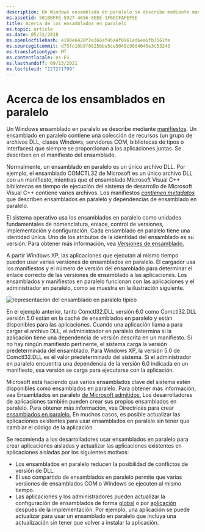 ```yaml
---
description: Un Windows ensamblado en paralelo se describe mediante manifiestos.
ms.assetid: 501BBFFE-5927-4656-8EEE-1F6ECFAFEF5E
title: Acerca de los ensamblados en paralelo
ms.topic: article
ms.date: 05/31/2018
ms.openlocfilehash: e190e6428f2e366af45a4f0961ad6ea6fb3561fe
ms.sourcegitcommit: d75fc10b9f0825bbe5ce5045c90d4045e3c53243
ms.translationtype: MT
ms.contentlocale: es-ES
ms.lasthandoff: 09/13/2021
ms.locfileid: "127271799"
---
```

# <a name="about-side-by-side-assemblies"></a>Acerca de los ensamblados en paralelo

Un Windows ensamblado en paralelo se describe mediante [manifiestos](manifests.md). Un ensamblado en paralelo contiene una colección de recursos (un grupo de archivos DLL, clases Windows, servidores COM, bibliotecas de tipos o interfaces) que siempre se proporcionan a las aplicaciones juntas. Se describen en el manifiesto del ensamblado.

Normalmente, un ensamblado en paralelo es un único archivo DLL. Por ejemplo, el ensamblado COMCTL32 de Microsoft es un único archivo DLL con un manifiesto, mientras que el ensamblado Microsoft Visual C++ bibliotecas en tiempo de ejecución del sistema de desarrollo de Microsoft Visual C++ contiene varios archivos. Los manifiestos [*contienen metadatos*](m-sbscs-gly.md) que describen ensamblados en paralelo y dependencias de ensamblado en paralelo.

El sistema operativo usa los ensamblados en paralelo como unidades fundamentales de nomenclatura, enlace, control de versiones, implementación y configuración. Cada ensamblado en paralelo tiene una identidad única. Uno de los atributos de la identidad del ensamblado es su versión. Para obtener más información, vea [Versiones de ensamblado.](assembly-versions.md)

A partir Windows XP, las aplicaciones que ejecutan al mismo tiempo pueden usar varias versiones de ensamblados en paralelo. El cargador usa los manifiestos y el número de versión del ensamblado para determinar el enlace correcto de las versiones de ensamblado a las aplicaciones. Los ensamblados y manifiestos en paralelo funcionan con las aplicaciones y el administrador en paralelo, como se muestra en la ilustración siguiente.

![representación del ensamblado en paralelo típico](images/sxsman.png)

En el ejemplo anterior, tanto Comctl32.DLL versión 6.0 como Comctl32.DLL versión 5.0 están en la caché de ensamblados en paralelo y están disponibles para las aplicaciones. Cuando una aplicación llama a para cargar el archivo DLL, el administrador en paralelo determina si la aplicación tiene una dependencia de versión descrita en un manifiesto. Si no hay ningún manifiesto pertinente, el sistema carga la versión predeterminada del ensamblado. Para Windows XP, la versión 5.0 de Comctl32.DLL es el valor predeterminado del sistema. Si el administrador en paralelo encuentra una dependencia de la versión 6.0 indicada en un manifiesto, esa versión se carga para ejecutarse con la aplicación.

Microsoft está haciendo que varios ensamblados clave del sistema estén disponibles como ensamblados en paralelo. Para obtener más información, vea Ensamblados en paralelo [de Microsoft admitidos.](supported-microsoft-side-by-side-assemblies.md) Los desarrolladores de aplicaciones también pueden crear sus propios ensamblados en paralelo. Para obtener más información, vea Directrices para crear [ensamblados en paralelo.](guidelines-for-creating-side-by-side-assemblies.md) En muchos casos, es posible actualizar las aplicaciones existentes para usar ensamblados en paralelo sin tener que cambiar el código de la aplicación.

Se recomienda a los desarrolladores usar ensamblados [](isolated-applications.md)en paralelo para crear aplicaciones aisladas y actualizar las aplicaciones existentes en aplicaciones aisladas por los siguientes motivos:

-   Los ensamblados en paralelo reducen la posibilidad de conflictos de versión de DLL.
-   El uso compartido de ensamblados en paralelo permite que varias versiones de ensamblados COM o Windows se ejecuten al mismo tiempo.
-   Las aplicaciones y los administradores pueden actualizar la configuración de ensamblados de forma [global](publisher-configuration.md) o por [aplicación](per-application-configuration.md) después de la implementación. Por ejemplo, una aplicación se puede actualizar para usar un ensamblado en paralelo que incluya una actualización sin tener que volver a instalar la aplicación.

 

 



